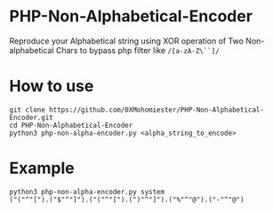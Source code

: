 # PHP-Non-Alphabetical-Encoder
Reproduce your Alphabetical string using XOR operation of Two Non-alphabetical Chars to bypass php filter like `/[a-zA-Z\``]/`
# How to use 
```
git clone https://github.com/0XMohomiester/PHP-Non-Alphabetical-Encoder.git
cd PHP-Non-Alphabetical-Encoder
python3 php-non-alpha-encoder.py <alpha_string_to_encode>
```

# Example 
```
python3 php-non-alpha-encoder.py system
("("^"[").("$"^"]").("("^"[").(")"^"]").("%"^"@").("-"^"@")
```
